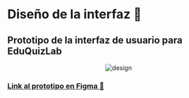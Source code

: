 # Diseño de la interfaz 🎨

## Prototipo de la interfaz de usuario para EduQuizLab 
<p align="center">
  <img src="https://res.cloudinary.com/drxyoybae/image/upload/v1699588219/random/edu-complete_bxrjvb.png" alt="design">
</p>

### [Link al prototipo en Figma 🔗](https://www.figma.com/file/IgzhHsEYHVv2Ty23VT2jAl/EduQuizLab?type=design&node-id=0%3A1&mode=design&t=dBWi5GUNTTJ0UFWM-1)